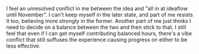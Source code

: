 I feel an unresolved conflict in me between the [](./relax-happy-achieve.md) idea and "all in at ideaflow until November". I can't keep myself in the later state, and part of me resists it too, believing more strongly in the former. Another part of me just thinks I need to decide on a balance between the two and then stick to that. I still feel that even if I can get myself contributing balanced hours, there's a vibe conflict that still suffuses the experience causing progress on either to be less effective. 